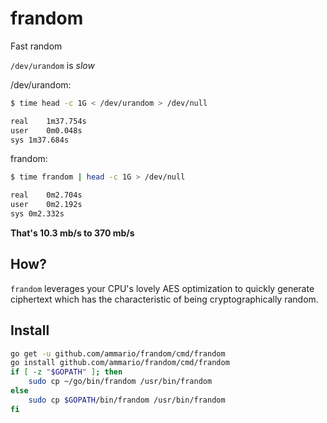 # frandom

Fast random

`/dev/urandom` is *slow*


/dev/urandom:

```bash
$ time head -c 1G < /dev/urandom > /dev/null

real	1m37.754s
user	0m0.048s
sys	1m37.684s
```

frandom:

```bash
$ time frandom | head -c 1G > /dev/null

real	0m2.704s
user	0m2.192s
sys	0m2.332s
```

__That's 10.3 mb/s to 370 mb/s__

## How?

`frandom` leverages your CPU's lovely AES optimization to quickly generate ciphertext which has the characteristic of being cryptographically random.

## Install

```bash
go get -u github.com/ammario/frandom/cmd/frandom
go install github.com/ammario/frandom/cmd/frandom
if [ -z "$GOPATH" ]; then
    sudo cp ~/go/bin/frandom /usr/bin/frandom
else
    sudo cp $GOPATH/bin/frandom /usr/bin/frandom
fi  
```